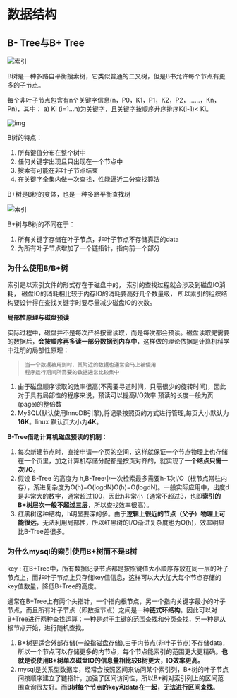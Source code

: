 # 数据结构

## B- Tree与B+ Tree

![索引](http://img.blog.csdn.net/20160202204827368)

B树是一种多路自平衡搜索树，它类似普通的二叉树，但是B书允许每个节点有更多的子节点。

每个非叶子节点包含有n个关键字信息(n，P0，K1，P1，K2，P2，......，Kn，Pn)，其中：
 a)   Ki (i=1...n)为关键字，且关键字按顺序升序排序K(i-1)< Ki。

![img](https://upload-images.jianshu.io/upload_images/7361383-b4226ba0e306bd27.png?imageMogr2/auto-orient/strip|imageView2/2/w/800)

B树的特点：

1. 所有键值分布在整个树中
2. 任何关键字出现且只出现在一个节点中
3. 搜索有可能在非叶子节点结束
4. 在关键字全集内做一次查找，性能逼近二分查找算法

B+树是B树的变体，也是一种多路平衡查找树

![索引](http://img.blog.csdn.net/20160202205105560)

B+树与B树的不同在于：

1.  所有关键字存储在叶子节点，非叶子节点不存储真正的data
2.  为所有叶子节点增加了一个链指针，指向前一个部分

### 为什么使用B/B+树

索引是以索引文件的形式存在于磁盘中的，
索引的查找过程就会涉及到磁盘IO消耗，
磁盘IO的消耗相比较于内存IO的消耗要高好几个数量级，
所以索引的组织结构要设计得在查找关键字时要尽量减少磁盘IO的次数。

**局部性原理与磁盘预读**

实际过程中，磁盘并不是每次严格按需读取，而是每次都会预读。磁盘读取完需要的数据后，**会按顺序再多读一部分数据到内存中**，这样做的理论依据是计算机科学中注明的局部性原理：

> ```undefined
> 当一个数据被用到时，其附近的数据也通常会马上被使用
> 程序运行期间所需要的数据通常比较集中
> ```

1. 由于磁盘顺序读取的效率很高(不需要寻道时间，只需很少的旋转时间)，因此对于具有局部性的程序来说，预读可以提高I/O效率.预读的长度一般为页(page)的整倍数
2. MySQL(默认使用InnoDB引擎),将记录按照页的方式进行管理,每页大小默认为**16K**。linux 默认页大小为**4K**。

**B-Tree借助计算机磁盘预读的机制**：

1. 每次新建节点时，直接申请一个页的空间，这样就保证一个节点物理上也存储在一个页里，加之计算机存储分配都是按页对齐的，就实现了**一个结点只需一次I/O**。
2. 假设 B-Tree 的高度为 h,B-Tree中一次检索最多需要h-1次I/O（根节点常驻内存），渐进复杂度为O(h)=O(logdN)O(h)=O(logdN)。一般实际应用中，出度d是非常大的数字，通常超过100，因此h非常小（通常不超过3，也即**索引的B+树层次一般不超过三层**，所以查找效率很高）。
3. 红黑树这种结构，h明显要深的多。由于**逻辑上很近的节点（父子）物理上可能很远**，无法利用局部性，所以红黑树的I/O渐进复杂度也为O(h)，效率明显比B-Tree差很多。

### 为什么mysql的索引使用B+树而不是B树

key : 在B+Tree中，所有数据记录节点都是按照键值大小顺序存放在同一层的叶子节点上，而非叶子节点上只存储key值信息，这样可以大大加大每个节点存储的key值数量，降低B+Tree的高度。

通常在B+Tree上有两个头指针，一个指向根节点，另一个指向关键字最小的叶子节点，而且所有叶子节点（即数据节点）之间是一种**链式环结构**。因此可以对B+Tree进行两种查找运算：一种是对于主键的范围查找和分页查找，另一种是从根节点开始，进行随机查找。

1. B+树更适合外部存储(一般指磁盘存储),由于内节点(非叶子节点)不存储data，所以一个节点可以存储更多的内节点，每个节点能索引的范围更大更精确。**也就是说使用B+树单次磁盘IO的信息量相比较B树更大，IO效率更高。**
2. mysql是关系型数据库，经常会按照区间来访问某个索引列，B+树的叶子节点间按顺序建立了链指针，加强了区间访问性，所以B+树对索引列上的区间范围查询很友好。而**B树每个节点的key和data在一起，无法进行区间查找**。




